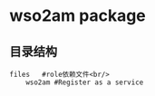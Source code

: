wso2am package
====

目录结构
-
    files   #role依赖文件<br/>
        wso2am #Register as a service 
        
    